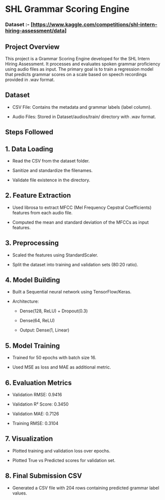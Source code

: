 # SHL Grammar Scoring Engine

### Dataset :- [https://www.kaggle.com/competitions/shl-intern-hiring-assessment/data]

## Project Overview
  This project is a Grammar Scoring Engine developed for the SHL Intern Hiring Assessment. It processes and evaluates spoken grammar proficiency using audio files as input. The primary goal is to train a regression model that predicts grammar scores on a scale based on speech recordings provided in .wav format.

## Dataset

- CSV File: Contains the metadata and grammar labels (label column).

- Audio Files: Stored in Dataset/audios/train/ directory with .wav format.

## Steps Followed

## 1. Data Loading

- Read the CSV from the dataset folder.

- Sanitize and standardize the filenames.

- Validate file existence in the directory.

## 2. Feature Extraction

- Used librosa to extract MFCC (Mel Frequency Cepstral Coefficients) features from each audio file.

- Computed the mean and standard deviation of the MFCCs as input features.

## 3. Preprocessing

- Scaled the features using StandardScaler.

- Split the dataset into training and validation sets (80:20 ratio).

## 4. Model Building

- Built a Sequential neural network using TensorFlow/Keras.

- Architecture:

  - Dense(128, ReLU) + Dropout(0.3)

  - Dense(64, ReLU)

  - Output: Dense(1, Linear)

## 5. Model Training

- Trained for 50 epochs with batch size 16.

- Used MSE as loss and MAE as additional metric.

## 6. Evaluation Metrics

- Validation RMSE: 0.9416

- Validation R² Score: 0.3450

- Validation MAE: 0.7126

- Training RMSE: 0.3104

## 7. Visualization

- Plotted training and validation loss over epochs.

- Plotted True vs Predicted scores for validation set.

## 8. Final Submission CSV

- Generated a CSV file with 204 rows containing predicted grammar label values.
